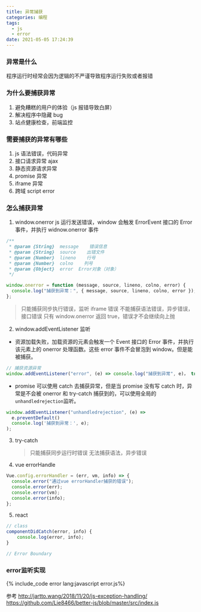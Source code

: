 ```yaml
---
title: 异常捕获
categories: 编程
tags:
  - js
  - error
date: 2021-05-05 17:24:39
---
```


### 异常是什么

程序运行时经常会因为逻辑的不严谨导致程序运行失败或者报错

### 为什么要捕获异常

1. 避免糟糕的用户的体验（js 报错导致白屏）
2. 解决程序中隐藏 bug
3. 站点健康检查，前端监控

### 需要捕获的异常有哪些

1. js 语法错误，代码异常
2. 接口请求异常 ajax
3. 静态资源请求异常
4. promise 异常
5. iframe 异常
6. 跨域 script error

### 怎么捕获异常

1. window.onerror
   js 运行发送错误，window 会触发 ErrorEvent 接口的 Error 事件，并执行 widnow.onerror 事件

```javascript
/**
 * @param {String}  message    错误信息
 * @param {String}  source    出错文件
 * @param {Number}  lineno    行号
 * @param {Number}  colno    列号
 * @param {Object}  error  Error对象（对象）
 */

window.onerror = function (message, source, lineno, colno, error) {
  console.log("捕获到异常：", { message, source, lineno, colno, error });
};
```

> 只能捕获同步执行错误，监听 iframe 错误
> 不能捕获语法错误，异步错误，接口错误
> 只有 window.onerror 返回 true，错误才不会继续向上抛

2. window.addEventListener 监听

- 资源加载失败，加载资源的元素会触发一个 Event 接口的 Error 事件，并执行该元素上的 onerror 处理函数。这些 error 事件不会冒泡到 window。但是能被捕获。

```javascript
// 捕获资源异常
window.addEventListener("error", (e) => console.log("捕获到异常", e)， true);
```

- promise 可以使用 catch 去捕获异常，但是当 promise 没有写 catch 时，异常是不会被 onerror 和 try-catch 捕获到的，可以使用全局的`unhandledrejection`监听。

```javascript
window.addEventListener("unhandledrejection", (e) =>
  e.preventDefault()
  console.log('捕获到异常：', e);
);
```

3. try-catch

   > 只能捕获同步运行时错误
   > 无法捕获语法，异步错误

4. vue errorHandle

```javascript
Vue.config.errorHandler = (err, vm, info) => {
  console.error("通过vue errorHandler捕获的错误");
  console.error(err);
  console.error(vm);
  console.error(info);
};
```

5. react

```javascript
// class
componentDidCatch(error, info) {
    console.log(error, info);
}

// Error Boundary
```

### error监听实现
{% include_code error lang:javascript error.js%}

参考
http://jartto.wang/2018/11/20/js-exception-handling/
https://github.com/Lie8466/better-js/blob/master/src/index.js
